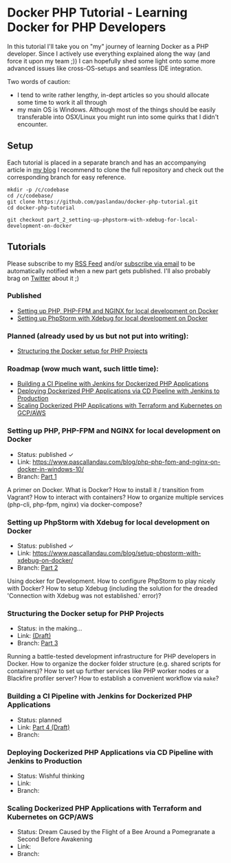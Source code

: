 # Docker PHP Tutorial - Learning Docker for PHP Developers
In this tutorial I'll take you on "my" journey of learning Docker as a PHP developer. 
Since I actively use everything explained along the way (and force it upon my team ;)) I can hopefully
shed some light onto some more advanced issues like cross-OS-setups and seamless IDE integration.

Two words of caution:
- I tend to write rather lengthy, in-dept articles so you should allocate some time to work it all
through
- my main OS is Windows. Although most of the things should be easily transferable into OSX/Linux you might run into
  some quirks that I didn't encounter.

## Setup
Each tutorial is placed in a separate branch and has an accompanying article in [my blog](https://www.pascallandau.com/blog/)
I recommend to clone the full repository and check out the corresponding branch for easy reference. 

````
mkdir -p /c/codebase
cd /c/codebase/
git clone https://github.com/paslandau/docker-php-tutorial.git
cd docker-php-tutorial

git checkout part_2_setting-up-phpstorm-with-xdebug-for-local-development-on-docker
````

## Tutorials
Please subscribe to my [RSS Feed](https://www.pascallandau.com/feed.xml) and/or 
[subscribe via email](https://www.pascallandau.com/blog/#newsletter) 
to be automatically notified when a new part gets published. I'll also probably brag on
[Twitter](https://twitter.com/PascalLandau) about it ;)

### Published
- [Setting up PHP, PHP-FPM and NGINX for local development on Docker](#setting-up-php-php-fpm-and-nginx-for-local-development-on-docker)
- [Setting up PhpStorm with Xdebug for local development on Docker](#setting-up-phpstorm-with-xdebug-for-local-development-on-docker)

### Planned (already used by us but not put into writing):
- [Structuring the Docker setup for PHP Projects](#structuring-the-docker-setup-for-php-projects)

### Roadmap (wow much want, such little time):
- [Building a CI Pipeline with Jenkins for Dockerized PHP Applications](#building-a-ci-pipeline-with-jenkins-for-dockerized-php-applications)
- [Deploying Dockerized PHP Applications via CD Pipeline with Jenkins to Production](#deploying-dockerized-php-applications-via-cd-pipeline-with-jenkins-to-production)
- [Scaling Dockerized PHP Applications with Terraform and Kubernetes on GCP/AWS](#scaling-dockerized-php-applications-with-terraform-and-kubernetes-on-gcpaws)

### Setting up PHP, PHP-FPM and NGINX for local development on Docker
- Status: published ✓
- Link: https://www.pascallandau.com/blog/php-php-fpm-and-nginx-on-docker-in-windows-10/
- Branch: [Part 1](https://github.com/paslandau/docker-php-tutorial/tree/part_1_setting-up-php-php-fpm-and-nginx-for-local-development-on-docker)

A primer on Docker. What is Docker? How to install it / transition from Vagrant?
How to interact with containers? How to organize multiple services (php-cli, php-fpm, nginx) via docker-compose? 

### Setting up PhpStorm with Xdebug for local development on Docker
- Status: published ✓
- Link: https://www.pascallandau.com/blog/setup-phpstorm-with-xdebug-on-docker/
- Branch: [Part 2](https://github.com/paslandau/docker-php-tutorial/tree/part_2_setting-up-phpstorm-with-xdebug-for-local-development-on-docker)

Using docker for Development. How to configure PhpStorm to play nicely with Docker? 
How to setup Xdebug (including the solution for the dreaded 'Connection with Xdebug was not established.' error)?

### Structuring the Docker setup for PHP Projects
- Status: in the making...
- Link: [(Draft)](https://github.com/paslandau/paslandau.github.io/blob/develop/source/blog/structuring-the-docker-setup-for-php-projects.md)
- Branch: [Part 3](https://github.com/paslandau/docker-php-tutorial/tree/part_3_structuring-the-docker-setup-for-php-projects)

Running a battle-tested development infrastructure for PHP developers in Docker.
How to organize the docker folder structure (e.g. shared scripts for containers)? 
How to set up further services like PHP worker nodes or a Blackfire profiler server? 
How to establish a convenient workflow via `make`?

### Building a CI Pipeline with Jenkins for Dockerized PHP Applications
- Status: planned
- Link: [Part 4 (Draft)](https://github.com/paslandau/paslandau.github.io/blob/develop/source/_drafts/jenkins-ci-pipeline-for-dockerized-php-applications.md)
- Branch: 

### Deploying Dockerized PHP Applications via CD Pipeline with Jenkins to Production
- Status: Wishful thinking
- Link: 
- Branch: 

### Scaling Dockerized PHP Applications with Terraform and Kubernetes on GCP/AWS
- Status: Dream Caused by the Flight of a Bee Around a Pomegranate a Second Before Awakening
- Link: 
- Branch: 